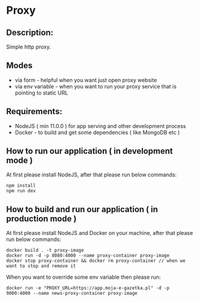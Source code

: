 # Proxy

## Description:

Simple http proxy.

## Modes

- via form - helpful when you want just open proxy website
- via env variable - when you want to run your proxy service that is pointing to static URL


## Requirements:

- NodeJS ( min 11.0.0 ) for app serving and other development process
- Docker - to build and get some dependencies ( like MongoDB etc )

## How to run our application ( in development mode )

At first please install NodeJS, after that please run below commands:
```
npm install
npm run dev
```

## How to build and run our application ( in production mode )

At first please install NodeJS and Docker on your machine, after that please run below commands:
```
docker build . -t proxy-image
docker run -d -p 8080:4000 --name proxy-container proxy-image
docker stop proxy-container && docker rm proxy-container // when we want to stop and remove it
```

When you want to override some env variable then please run:
```
docker run -e "PROXY_URL=https://app.moja-e-gazetka.pl" -d -p 9000:4000 --name news-proxy-container proxy-image
```
